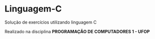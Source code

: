 # Linguagem-C
Solução de exercícios utilizando linguagem C 

Realizado na disciplina **PROGRAMAÇÃO DE COMPUTADORES 1 - UFOP**


